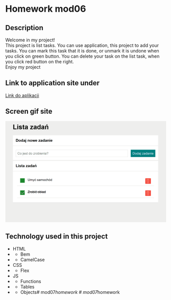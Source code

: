 # Homework mod06

## Description

Welcome in my project!</br>
This project is list tasks. You can use application, this project to add your tasks. You can mark this task that it is done, or unmark it is undone when you click on green button. You can delete your task on the list task, when you click red button on the right.</br>
Enjoy my project

## Link to application site under

[Link do aplikacji](https://lukaswebdeveloper.github.io/homework_mod06/)

## Screen gif site

![GifSite](img/siteTasksList.gif)

## Technology used in this project
- HTML
- - Bem 
- - CamelCase
- CSS
- - Flex
- JS
- - Functions
- - Tables
- - Objects#   m o d 0 7 _ h o m e w o r k 
 
 #   m o d 0 7 _ h o m e w o r k 
 
 
